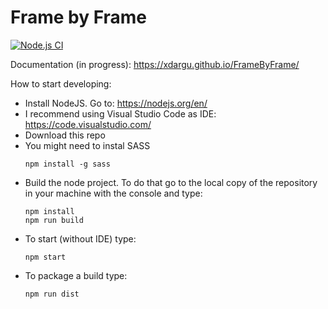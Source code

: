 # Frame by Frame

[![Node.js CI](https://github.com/XDargu/FrameByFrame/actions/workflows/node.js.yml/badge.svg?branch=master)](https://github.com/XDargu/FrameByFrame/actions/workflows/node.js.yml)

Documentation (in progress): https://xdargu.github.io/FrameByFrame/

How to start developing:

* Install NodeJS. Go to: https://nodejs.org/en/
* I recommend using Visual Studio Code as IDE: https://code.visualstudio.com/
* Download this repo
* You might need to instal SASS
  ```
  npm install -g sass
  ```
* Build the node project. To do that go to the local copy of the repository in your machine with the console and type:
  ```
  npm install
  npm run build
  ```
* To start (without IDE) type:
  ```
  npm start
  ```
* To package a build type:
  ```
  npm run dist
  ```
